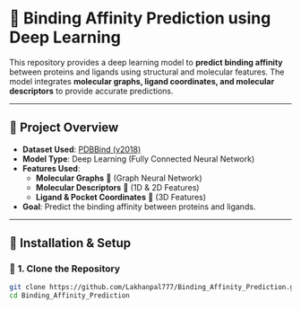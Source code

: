 # 🔬 **Binding Affinity Prediction using Deep Learning**  

This repository provides a deep learning model to **predict binding affinity** between proteins and ligands using structural and molecular features. The model integrates **molecular graphs, ligand coordinates, and molecular descriptors** to provide accurate predictions.  

---

## 📌 **Project Overview**  

- **Dataset Used**: [PDBBind (v2018)](http://www.pdbbind.org.cn/)  
- **Model Type**: Deep Learning (Fully Connected Neural Network)  
- **Features Used**:  
  - **Molecular Graphs** 🧬 (Graph Neural Network)  
  - **Molecular Descriptors** 🧪 (1D & 2D Features)  
  - **Ligand & Pocket Coordinates** 🔬 (3D Features)  
- **Goal**: Predict the binding affinity between proteins and ligands.  

---

## 🚀 **Installation & Setup**  

### 🔹 **1. Clone the Repository**  
```sh
git clone https://github.com/Lakhanpal777/Binding_Affinity_Prediction.git
cd Binding_Affinity_Prediction
